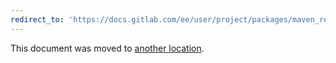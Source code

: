 ```yaml
---
redirect_to: 'https://docs.gitlab.com/ee/user/project/packages/maven_repository.html'
---
```


This document was moved to [another location](https://docs.gitlab.com/ee/user/project/packages/maven_repository.html).
